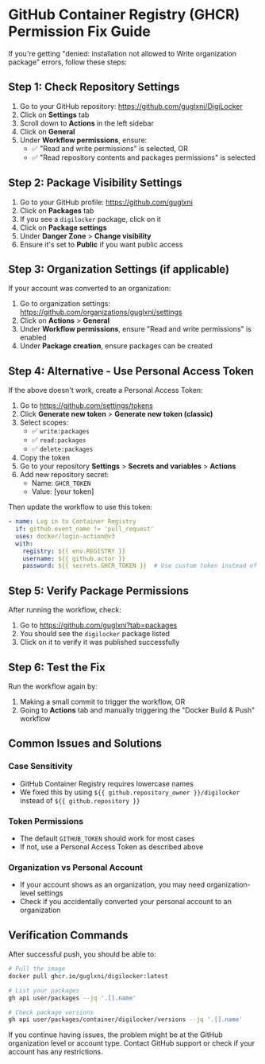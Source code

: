 # GitHub Container Registry (GHCR) Permission Fix Guide

If you're getting "denied: installation not allowed to Write organization package" errors, follow these steps:

## Step 1: Check Repository Settings

1. Go to your GitHub repository: https://github.com/guglxni/DigiLocker
2. Click on **Settings** tab
3. Scroll down to **Actions** in the left sidebar
4. Click on **General**
5. Under **Workflow permissions**, ensure:
   - ✅ "Read and write permissions" is selected, OR
   - ✅ "Read repository contents and packages permissions" is selected

## Step 2: Package Visibility Settings

1. Go to your GitHub profile: https://github.com/guglxni
2. Click on **Packages** tab
3. If you see a `digilocker` package, click on it
4. Click on **Package settings**
5. Under **Danger Zone** > **Change visibility**
6. Ensure it's set to **Public** if you want public access

## Step 3: Organization Settings (if applicable)

If your account was converted to an organization:

1. Go to organization settings: https://github.com/organizations/guglxni/settings
2. Click on **Actions** > **General**
3. Under **Workflow permissions**, ensure "Read and write permissions" is enabled
4. Under **Package creation**, ensure packages can be created

## Step 4: Alternative - Use Personal Access Token

If the above doesn't work, create a Personal Access Token:

1. Go to https://github.com/settings/tokens
2. Click **Generate new token** > **Generate new token (classic)**
3. Select scopes:
   - ✅ `write:packages`
   - ✅ `read:packages`
   - ✅ `delete:packages`
4. Copy the token
5. Go to your repository **Settings** > **Secrets and variables** > **Actions**
6. Add new repository secret:
   - Name: `GHCR_TOKEN`
   - Value: [your token]

Then update the workflow to use this token:

```yaml
- name: Log in to Container Registry
  if: github.event_name != 'pull_request'
  uses: docker/login-action@v3
  with:
    registry: ${{ env.REGISTRY }}
    username: ${{ github.actor }}
    password: ${{ secrets.GHCR_TOKEN }}  # Use custom token instead of GITHUB_TOKEN
```

## Step 5: Verify Package Permissions

After running the workflow, check:

1. Go to https://github.com/guglxni?tab=packages
2. You should see the `digilocker` package listed
3. Click on it to verify it was published successfully

## Step 6: Test the Fix

Run the workflow again by:

1. Making a small commit to trigger the workflow, OR
2. Going to **Actions** tab and manually triggering the "Docker Build & Push" workflow

## Common Issues and Solutions

### Case Sensitivity
- GitHub Container Registry requires lowercase names
- We fixed this by using `${{ github.repository_owner }}/digilocker` instead of `${{ github.repository }}`

### Token Permissions
- The default `GITHUB_TOKEN` should work for most cases
- If not, use a Personal Access Token as described above

### Organization vs Personal Account
- If your account shows as an organization, you may need organization-level settings
- Check if you accidentally converted your personal account to an organization

## Verification Commands

After successful push, you should be able to:

```bash
# Pull the image
docker pull ghcr.io/guglxni/digilocker:latest

# List your packages
gh api user/packages --jq '.[].name'

# Check package versions
gh api user/packages/container/digilocker/versions --jq '.[].name'
```

If you continue having issues, the problem might be at the GitHub organization level or account type. Contact GitHub support or check if your account has any restrictions. 